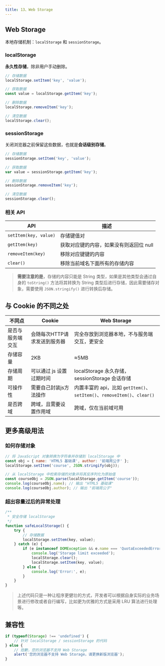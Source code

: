```yaml
---
title: 13、Web Storage
---
```


## Web Storage

本地存储机制：`localStorage` 和 `sessionStorage`。

### localStorage

**永久性存储**，除非用户手动删除。

```js
// 存储数据
localStorage.setItem('key', 'value');

// 获取数据
const value = localStorage.getItem('key');

// 删除数据
localStorage.removeItem('key');

// 清空数据
localStorage.clear();
```

### sessionStorage

关闭浏览器之前保留这些数据，也就是**会话级别存储**。

```js
// 存储数据
sessionStorage.setItem('key', 'value');

// 获取数据
var value = sessionStorage.getItem('key');

// 删除数据
sessionStorage.removeItem('key');

// 清空数据
sessionStorage.clear();
```

### 相关 API

API|描述
---|---
`setItem(key, value)`|存储键值对
`getItem(key)`|获取对应键的内容，如果没有则返回位 null
`removeItem(key)`|移除对应键键的内容
`clear()`|移除当前域名下面所有的存储内容

> **需要注意的是**，存储的内容只能是  String 类型，如果是其他类型会通过自身的 `toString()` 方法将其转换为 String 类型后进行存储，因此需要储存对象，需要使用 `JSON.stringify()` 进行转换后存储。

## 与 Cookie 的不同之处

不同点|Cookie|Web Storage
---|---|---
是否与服务端交互|会随每次HTTP请求发送到服务器|完全存放到浏览器本地，不与服务端交互，更安全
存储容量|2KB|≈5MB
存储周期|可以通过 js 设置过期时间|localStorage 永久存储，sessionStorage 会话存储
可操作性|需要自己封装js方法操作|内置丰富的 api，比如 `getItem()`、`setItem()`、`removeItem()`、`clear()`
是否跨域|跨域，且需要设置作用域|跨域，仅在当前域可用

## 更多高级用法

### 如何存储对象

```js
// 将 JavaScript 对象转换为字符串并存储到 localStorage 中
const obj = { name: 'HTML5 基础课', author: '前端周公子' };
localStorage.setItem('course', JSON.stringify(obj));

// 从 localStorage 中检索存储的对象并将其反序列化为原始值
const courseObj = JSON.parse(localStorage.getItem('course'));
console.log(courseObj.name); // 输出 "HTML5 基础课"
console.log(courseObj.author); // 输出 "前端周公子"
```

### 超出容量过后的异常处理

```js
/**
 * 安全存储 localStorage
 */
function safeLocalStorage() {
    try {
        // 存储数据
        localStorage.setItem(key, value);
    } catch (e) {
        if (e instanceof DOMException && e.name === 'QuotaExceededError') {
            console.log('Storage limit exceeded');
            localStorage.clear();
            localStorage.setItem(key, value);
        } else {
            console.log('Error:', e);
        }
    }
}
```

> 上述代码只是一种让程序更健壮的方式，开发者可以根据自身实际的业务场景进行修改或者自行编写，比如更为优雅的方式是采用 LRU 算法进行处理等。

## 兼容性

```js
if (typeof(Storage) !== 'undefined') {
    // 针对 localStorage / sessionStorage 的代码
} else {
    // 抱歉，您的浏览器不支持 Web Storage
    alert('您的浏览器不支持 Web Storage，请更换新版浏览器');
}
```